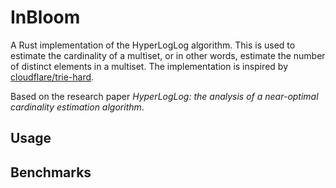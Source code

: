 # InBloom

A Rust implementation of the HyperLogLog algorithm. This is used to estimate the cardinality of a multiset, or in other 
words, estimate the number of distinct elements in a multiset. The implementation is inspired by 
[cloudflare/trie-hard](https://github.com/cloudflare/trie-hard).

Based on the research paper _HyperLogLog: the analysis of a near-optimal cardinality estimation algorithm_.

## Usage

## Benchmarks
